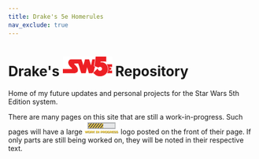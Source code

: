 ```yaml
---
title: Drake's 5e Homerules
nav_exclude: true
---
```


# Drake's <img src='Images/sw5e-logo.png' style= 'float:; width:100px;'> Repository

Home of my future updates and personal projects for the Star Wars 5th Edition system.

There are many pages on this site that are still a work-in-progress. Such pages will have a large <img src='Images/workinprogress.png' style='width:70px;'> logo posted on the front of their page. If only parts are still being worked on, they will be noted in their respective text.